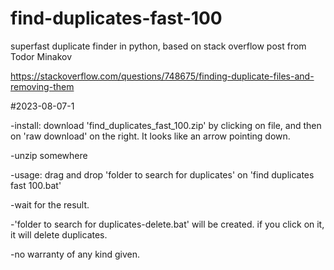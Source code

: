# find-duplicates-fast-100
superfast duplicate finder in python, based on stack overflow post from Todor Minakov

https://stackoverflow.com/questions/748675/finding-duplicate-files-and-removing-them

#2023-08-07-1

-install: download 'find_duplicates_fast_100.zip' by clicking on file, and then on 
'raw download' on the right. It looks like an arrow pointing down.

-unzip somewhere

-usage: drag and drop 'folder to search for duplicates' on 'find duplicates fast 100.bat'

-wait for the result.

-'folder to search for duplicates-delete.bat' will be created. if you click on it, it will delete duplicates.

-no warranty of any kind given.
